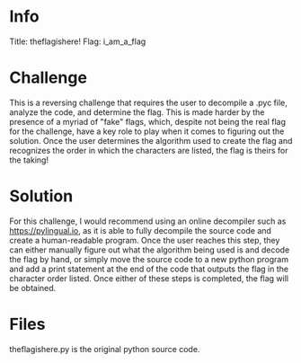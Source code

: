 # Info
Title: theflagishere!
Flag: i_am_a_flag

# Challenge

This is a reversing challenge that requires the user to decompile a .pyc file, analyze the code, and determine the flag. This is made harder by the presence of a myriad of "fake" flags, which, despite not being the real flag for the challenge, have a key role to play when it comes to figuring out the solution. Once the user determines the algorithm used to create the flag and recognizes the order in which the characters are listed, the flag is theirs for the taking!

# Solution

For this challenge, I would recommend using an online decompiler such as https://pylingual.io, as it is able to fully decompile the source code and create a human-readable program. Once the user reaches this step, they can either manually figure out what the algorithm being used is and decode the flag by hand, or simply move the source code to a new python program and add a print statement at the end of the code that outputs the flag in the character order listed. Once either of these steps is completed, the flag will be obtained.

# Files

theflagishere.py is the original python source code.
